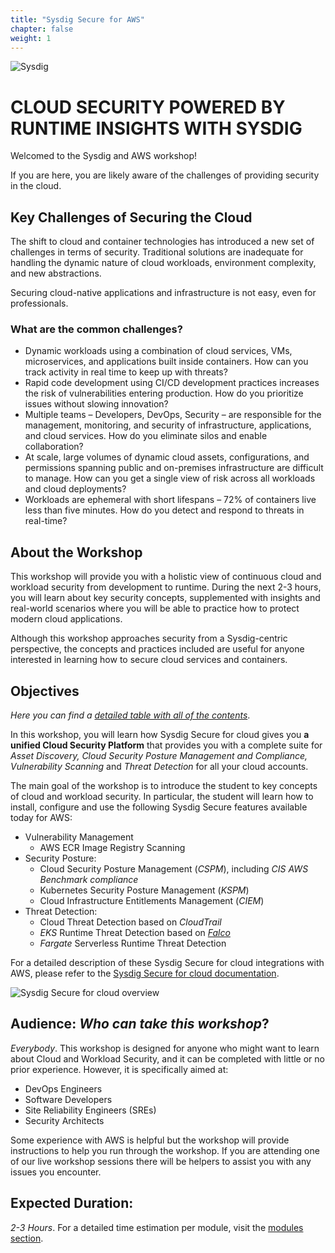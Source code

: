 ```yaml
---
title: "Sysdig Secure for AWS"
chapter: false
weight: 1
---
```

<!-- this is the HOME LANDING PAGE https://sysdig.awsworkshop.io/ 
Instead of using this to introduce Sysdig Platform,
this is a intro to the workshop:
- what are cloud native applications
- Intro to the workshop
- Objectives
- Audience
- Duration
- -->

![Sysdig](/images/logo.png)


# CLOUD SECURITY POWERED BY RUNTIME INSIGHTS WITH SYSDIG

Welcomed to the Sysdig and AWS workshop!

If you are here, you are likely aware of the challenges of providing security in the cloud.


## Key Challenges of Securing the Cloud

The shift to cloud and container technologies has introduced a new set of challenges in terms of security. Traditional solutions are inadequate for handling the dynamic nature of cloud workloads, environment complexity, and new abstractions.  

Securing cloud-native applications and infrastructure is not easy, even for professionals. 


### What are the common challenges?
- Dynamic workloads using a combination of cloud services, VMs, microservices, and applications built inside containers. How can you track activity in real time to keep up with threats?
- Rapid code development using CI/CD development practices increases the risk of vulnerabilities entering production. How do you prioritize issues without slowing innovation? 
- Multiple teams – Developers, DevOps, Security – are responsible for the management, monitoring, and security of infrastructure, applications, and cloud services. How do you eliminate silos and enable collaboration? 
- At scale, large volumes of dynamic cloud assets, configurations, and permissions spanning public and on-premises infrastructure are difficult to manage. How can you get a single view of risk across all workloads and cloud deployments?
- Workloads are ephemeral with short lifespans – 72% of containers live less than five minutes. How do you detect and respond to threats in real-time?


## About the Workshop

This workshop will provide you with a holistic view of continuous cloud and workload security from development to runtime. During the next 2-3 hours, you will learn about key security concepts, supplemented with insights and real-world scenarios where you will be able to practice how to protect modern cloud applications.

Although this workshop approaches security from a Sysdig-centric perspective, the concepts and practices included are useful for anyone interested in learning how to secure cloud services and containers.


## Objectives

_Here you can find a [detailed table with all of the contents](/0-introduction.html)_.

In this workshop, you will learn how Sysdig Secure for cloud gives you 
**a unified Cloud Security Platform** that provides you with a complete suite for 
_Asset Discovery, Cloud Security Posture Management and Compliance,
Vulnerability Scanning_ and _Threat Detection_ for all your cloud accounts.


The main goal of the workshop is to introduce the student
to key concepts of cloud and workload security.
In particular, the student will learn how to install, configure and use
the following Sysdig Secure features available today for AWS:

- Vulnerability Management
   - AWS ECR Image Registry Scanning
 - Security Posture:
   - Cloud Security Posture Management (_CSPM_), including _CIS AWS Benchmark compliance_
   - Kubernetes Security Posture Management (_KSPM_)
   - Cloud Infrastructure Entitlements Management (_CIEM_)
 - Threat Detection:
   - Cloud Threat Detection based on _CloudTrail_
   - _EKS_ Runtime Threat Detection based on [_Falco_](https://falco.org/)
   - _Fargate_ Serverless Runtime Threat Detection

For a detailed description of these Sysdig Secure for cloud integrations with AWS,
please refer to the [Sysdig Secure for cloud documentation](https://docs.sysdig.com/en/docs/sysdig-secure/sysdig-secure-for-cloud/aws).

![Sysdig Secure for cloud overview](/images/cloudvision.png)


## Audience: _Who can take this workshop_?

_Everybody_. This workshop is designed for anyone who might want
to learn about Cloud and Workload Security,
and it can be completed with little or no prior experience. 
However, it is specifically aimed at:

- DevOps Engineers
- Software Developers
- Site Reliability Engineers (SREs)
- Security Architects


Some experience with AWS is helpful but the workshop will provide instructions
to help you run through the workshop.
If you are attending one of our live workshop sessions there will be helpers
to assist you with any issues you encounter.


## Expected Duration:

_2-3 Hours_. For a detailed time estimation per module, visit the [modules section](/0-introduction.html).

<!-- ---

¹ Gartner, 2021. [_Innovation Insight for Cloud_Native Application Protection Platforms_](https://www.gartner.com/en/documents/4005115).

² Sysdig, 2022. [_Cloud_Native Security and Usage Report_](https://sysdig.com/2022-cloud-native-security-and-usage-report/). -->
